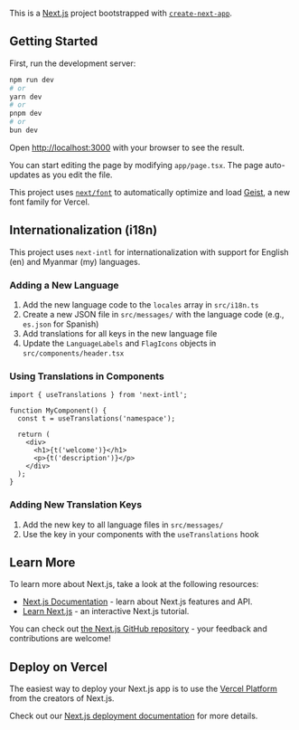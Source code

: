 This is a [Next.js](https://nextjs.org) project bootstrapped with [`create-next-app`](https://nextjs.org/docs/app/api-reference/cli/create-next-app).

## Getting Started

First, run the development server:

```bash
npm run dev
# or
yarn dev
# or
pnpm dev
# or
bun dev
```

Open [http://localhost:3000](http://localhost:3000) with your browser to see the result.

You can start editing the page by modifying `app/page.tsx`. The page auto-updates as you edit the file.

This project uses [`next/font`](https://nextjs.org/docs/app/building-your-application/optimizing/fonts) to automatically optimize and load [Geist](https://vercel.com/font), a new font family for Vercel.

## Internationalization (i18n)

This project uses `next-intl` for internationalization with support for English (en) and Myanmar (my) languages.

### Adding a New Language

1. Add the new language code to the `locales` array in `src/i18n.ts`
2. Create a new JSON file in `src/messages/` with the language code (e.g., `es.json` for Spanish)
3. Add translations for all keys in the new language file
4. Update the `LanguageLabels` and `FlagIcons` objects in `src/components/header.tsx`

### Using Translations in Components

```tsx
import { useTranslations } from 'next-intl';

function MyComponent() {
  const t = useTranslations('namespace');
  
  return (
    <div>
      <h1>{t('welcome')}</h1>
      <p>{t('description')}</p>
    </div>
  );
}
```

### Adding New Translation Keys

1. Add the new key to all language files in `src/messages/`
2. Use the key in your components with the `useTranslations` hook

## Learn More

To learn more about Next.js, take a look at the following resources:

- [Next.js Documentation](https://nextjs.org/docs) - learn about Next.js features and API.
- [Learn Next.js](https://nextjs.org/learn) - an interactive Next.js tutorial.

You can check out [the Next.js GitHub repository](https://github.com/vercel/next.js) - your feedback and contributions are welcome!

## Deploy on Vercel

The easiest way to deploy your Next.js app is to use the [Vercel Platform](https://vercel.com/new?utm_medium=default-template&filter=next.js&utm_source=create-next-app&utm_campaign=create-next-app-readme) from the creators of Next.js.

Check out our [Next.js deployment documentation](https://nextjs.org/docs/app/building-your-application/deploying) for more details.
